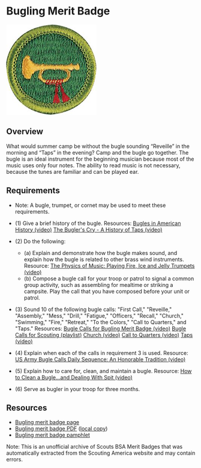 

# Bugling Merit Badge

![Bugling Merit Badge](images/bugling-merit-badge.jpg)

## Overview



What would summer camp be without the bugle sounding “Reveille” in the morning and “Taps” in the evening? Camp and the bugle go together. The bugle is an ideal instrument for the beginning musician because most of the music uses only four notes. The ability to read music is not necessary, because the tunes are familiar and can be played ear.

## Requirements

* Note: A bugle, trumpet, or cornet may be used to meet these requirements.
* (1) Give a brief history of the bugle. Resources:  [Bugles in American History (video)](https://youtu.be/gOxuoJHPCJA?si=ir832tqvUZd-37SE)  [The Bugler's Cry - A History of Taps (video)](https://youtu.be/Z13dtuMMFps?si=GemQ1_rjJY3duaRw)
* (2) Do the following:
    * (a) Explain and demonstrate how the bugle makes sound, and explain how the bugle is related to other brass wind instruments. Resource: [The Physics of Music: Playing Fire, Ice and Jelly Trumpets (video)](https://youtu.be/o0Gl4tfh3KA?si=wMNk9m2HLUeNTt06)
    * (b) Compose a bugle call for your troop or patrol to signal a common group activity, such as assembling for mealtime or striking a campsite. Play the call that you have composed before your unit or patrol.


* (3) Sound 10 of the following bugle calls: "First Call," "Reveille," "Assembly," "Mess," "Drill," "Fatigue," "Officers," "Recall," "Church," "Swimming," "Fire," "Retreat," "To the Colors," "Call to Quarters," and "Taps." Resources:  [Bugle Calls for Bugling Merit Badge (video)](https://youtu.be/xYEddDubgt0?si=nPraij0jYFZJLg_T)  [Bugle Calls for Scouting (playlist)](https://www.youtube.com/watch?v=SGnZxcS7VKA&list=PLZCy7Acb6Q4BWLTf9mBGf_gIAR9OIegHC)  [Church (video)](https://youtu.be/GVhVfat9t5M?si=COwTTD_UdQCsjou6)  [Call to Quarters (video)](https://youtu.be/VMww5IIDHUU?si=zO_HdfiWIVCfZcB4)  [Taps (video)](https://youtu.be/vml52_HARwU?si=ST5bjdx7Gfk2T_8c)
* (4) Explain when each of the calls in requirement 3 is used. Resource:  [US Army Bugle Calls Daily Sequence: An Honorable Tradition (video)](https://youtu.be/M1TeQKsEJNI?si=crt_NPME98EGVZYK)
* (5) Explain how to care for, clean, and maintain a bugle. Resource:  [How to Clean a Bugle...and Dealing With Spit (video)](https://youtu.be/KT3UB7BUCNg?si=ry4HAquO1a6uxHiA)
* (6) Serve as bugler in your troop for three months.


## Resources

- [Bugling merit badge page](https://www.scouting.org/merit-badges/bugling/)
- [Bugling merit badge PDF](https://filestore.scouting.org/filestore/Merit_Badge_ReqandRes/Pamphlets/Music%20Bugling_2024.pdf) ([local copy](files/bugling-merit-badge.pdf))
- [Bugling merit badge pamphlet](https://www.scoutshop.org/music-and-bugling-merit-badge-pamphlet-650736.html)

Note: This is an unofficial archive of Scouts BSA Merit Badges that was automatically extracted from the Scouting America website and may contain errors.